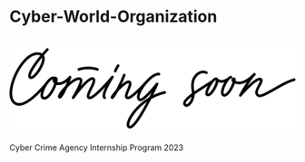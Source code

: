 # Cyber-World-Organization

# ![Alt image](/lettering-lettering-coming-soon-calligraphic-text.png)
Cyber Crime Agency Internship Program 2023
